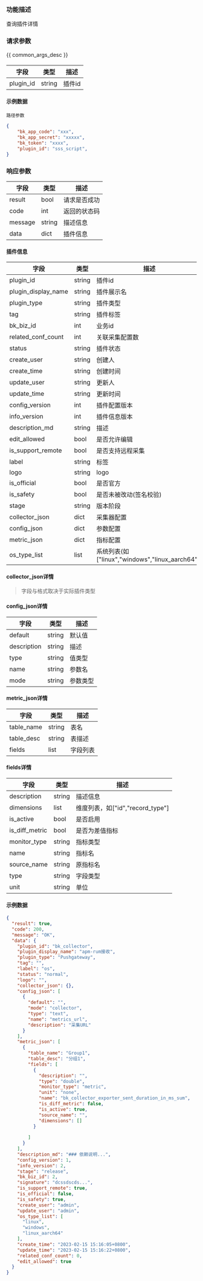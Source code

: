 ### 功能描述

查询插件详情

### 请求参数

{{ common_args_desc }}

#### 

| 字段       | 类型   | 描述     |
| ---------- | ------ | -------- |
| plugin_id | string | 插件id |


#### 示例数据
`路径参数`

```json
{
    "bk_app_code": "xxx",
    "bk_app_secret": "xxxxx",
    "bk_token": "xxxx",
    "plugin_id": "sss_script",
}
```

### 响应参数

| 字段    | 类型   | 描述         |
| ------- | ------ | ------------ |
| result  | bool   | 请求是否成功 |
| code    | int    | 返回的状态码 |
| message | string | 描述信息     |
| data    | dict   | 插件信息     |


#### 插件信息

| 字段        | 类型 | 描述         |
| ----------- | ---- | ------------ |
| plugin_id       | string  | 插件id |
| plugin_display_name | string  | 插件展示名 |
| plugin_type       | string  | 插件类型 |
| tag       | string  | 插件标签 |
| bk_biz_id       | int  | 业务id |
| related_conf_count       | int  | 关联采集配置数 |
| status       |  string  | 插件状态 |
| create_user       | string  | 创建人 |
| create_time       | string  | 创建时间 |
| update_user       | string  | 更新人 |
| update_time       | string  | 更新时间 |
| config_version       | int  | 插件配置版本 |
| info_version       | int  | 插件信息版本 |
| description_md       | string  | 描述 |
| edit_allowed       | bool  | 是否允许编辑 |
| is_support_remote       | bool  | 是否支持远程采集 |
| label       | string  | 标签 |
| logo       | string  | logo |
| is_official       | bool  | 是否官方 |
| is_safety       | bool  | 是否未被改动(签名校验)|
| stage       | string  | 版本阶段 |
| collector_json       | dict  | 采集器配置 |
| config_json | dict  | 参数配置 |
| metric_json | dict  | 指标配置 |
| os_type_list | list  | 系统列表(如["linux","windows","linux_aarch64"]) |


#### collector_json详情
> 字段与格式取决于实际插件类型

#### config_json详情

| 字段        | 类型 | 描述         |
| ----------- | ---- | ------------ |
| default       | string  | 默认值 |
| description       | string  | 描述|
| type       | string  | 值类型|
| name       | string  |参数名|
| mode       | string  |参数类型|
#### metric_json详情

| 字段        | 类型 | 描述         |
| ----------- | ---- | ------------ |
| table_name       | string  | 表名 |
| table_desc       | string  | 表描述|
| fields       | list  | 字段列表|

#### fields详情

| 字段        | 类型 | 描述         |
| ----------- | ---- | ------------ |
| description       | string  | 描述信息 |
| dimensions       | list  | 维度列表，如["id","record_type"]|
| is_active       | bool  | 是否启用|
| is_diff_metric       | bool  | 是否为差值指标|
| monitor_type | string  | 指标类型|
| name       | string  | 指标名|
| source_name       | string  | 原指标名|
| type       | string  | 字段类型|
| unit       | string  | 单位|

#### 示例数据

```json
{
  "result": true,
  "code": 200,
  "message": "OK",
  "data": {
    "plugin_id": "bk_collector",
    "plugin_display_name": "apm-rum接收",
    "plugin_type": "Pushgateway",
    "tag": "",
    "label": "os",
    "status": "normal",
    "logo": "",
    "collector_json": {},
    "config_json": [
      {
        "default": "",
        "mode": "collector",
        "type": "text",
        "name": "metrics_url",
        "description": "采集URL"
      }
    ],
    "metric_json": [
      {
        "table_name": "Group1",
        "table_desc": "分组1",
        "fields": [
          {
            "description": "",
            "type": "double",
            "monitor_type": "metric",
            "unit": "none",
            "name": "bk_collector_exporter_sent_duration_in_ms_sum",
            "is_diff_metric": false,
            "is_active": true,
            "source_name": "",
            "dimensions": []
          }
          
        ]
      }
    ],
    "description_md": "### 依赖说明...",
    "config_version": 1,
    "info_version": 2,
    "stage": "release",
    "bk_biz_id": 2,
    "signature": "dcssdscds...",
    "is_support_remote": true,
    "is_official": false,
    "is_safety": true,
    "create_user": "admin",
    "update_user": "admin",
    "os_type_list": [
      "linux",
      "windows",
      "linux_aarch64"
    ],
    "create_time": "2023-02-15 15:16:05+0800",
    "update_time": "2023-02-15 15:16:22+0800",
    "related_conf_count": 0,
    "edit_allowed": true
  }
}

```
